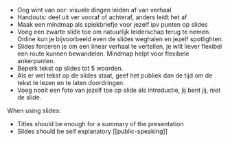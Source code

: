 - Oog wint van oor: visuele dingen leiden af van verhaal
- Handouts: deel uit ver vooraf of achteraf, anders leidt het af
- Maak een mindmap als spiekbriefje voor jezelf ipv punten op slides
- Voeg een zwarte slide toe om natuurlijk leiderschap terug te nemen. Online kun je bijvoorbeeld even de slides weghalen en jezelf spotlighten. 
- Slides forceren je om een linear verhaal te vertellen, je wilt liever flexibel een route kunnen bewandelen. Mindmap helpt voor flexibele ankerpunten.
- Beperk tekst op slides tot 5 woorden.
- Als er wel tekst op de slides staat, geef het publiek dan de tijd om de tekst te lezen en te laten doordringen.
- Voeg nooit een foto van jezelf toe op slide als introductie, jij bent jij, niet de slide.

When using slides:
- Titles should be enough for a summary of the presentation
- Slides should be self explanatory
[[public-speaking]]